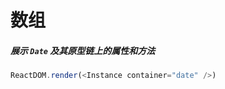 # 数组

##### 展示 `Date` 及其原型链上的属性和方法

<!--start-code-->

```js
ReactDOM.render(<Instance container="date" />)
```

<!--end-code-->
